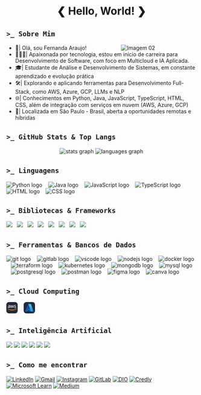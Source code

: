 <h1 align="center"> ❮ Hello, World! ❯ </h1>

## `>_ Sobre Mim`

<div>
  <img src="Img/img02.jpg" alt="Imagem 02" width="200" align="right" />
  <ul>
    <li>👋| Olá, sou Fernanda Araujo!</li>
    <li>👩🏻‍💻| Apaixonada por tecnologia, estou em início de carreira para Desenvolvimento de Software, com foco em Multicloud e IA Aplicada.</li>
    <li>🎓| Estudante de Análise e Desenvolvimento de Sistemas, em constante aprendizado e evolução prática</li>
    <li>🛠️| Explorando e aplicando ferramentas para Desenvolvimento Full-Stack, como AWS, Azure, GCP, LLMs e NLP</li>
    <li>🌐| Conhecimentos em Python, Java, JavaScript, TypeScript, HTML, CSS, além de integração com serviços em nuvem (AWS, Azure, GCP)</li>
    <li>📍| Localizada em São Paulo - Brasil, aberta a oportunidades remotas e híbridas</li>
  </ul>
</div>

## `>_ GitHub Stats & Top Langs`

<div align="center">
  <img src="https://github-readme-stats.vercel.app/api?username=AraujoTech1&hide_title=false&hide_rank=false&show_icons=true&include_all_commits=true&count_private=true&disable_animations=false&theme=midnight-purple&locale=en&hide_border=false&order=1&custom_title=GitHub%20Stats" height="150" alt="stats graph" />
  <img src="https://github-readme-stats.vercel.app/api/top-langs?username=AraujoTech1&locale=en&hide_title=false&layout=compact&card_width=320&langs_count=5&theme=midnight-purple&hide_border=false&order=2" height="150" alt="languages graph" />
</div>

## `>_ Linguagens`  

<p align="left">
  <img src="https://cdn.jsdelivr.net/gh/devicons/devicon/icons/python/python-original.svg" height="30" alt="Python logo" />
  &nbsp;&nbsp;
  <img src="https://cdn.jsdelivr.net/gh/devicons/devicon/icons/java/java-original.svg" height="30" alt="Java logo" />
  &nbsp;&nbsp;
  <img src="https://cdn.jsdelivr.net/gh/devicons/devicon/icons/javascript/javascript-original.svg" height="30" alt="JavaScript logo" />
  &nbsp;&nbsp;
  <img src="https://cdn.jsdelivr.net/gh/devicons/devicon/icons/typescript/typescript-original.svg" height="30" alt="TypeScript logo" />
  &nbsp;&nbsp;
  <img src="https://cdn.jsdelivr.net/gh/devicons/devicon/icons/html5/html5-original.svg" height="30" alt="HTML logo" />
  &nbsp;&nbsp;
  <img src="https://cdn.jsdelivr.net/gh/devicons/devicon/icons/css3/css3-original.svg" height="30" alt="CSS logo" />
</p>

## `>_ Bibliotecas & Frameworks`

<p align="left">
  <img src="https://img.shields.io/badge/-Angular-DD0031?style=flat&logo=angular&logoColor=white" />
  &nbsp;
  <img src="https://img.shields.io/badge/-React-20232A?style=flat&logo=react&logoColor=61DAFB" />
  &nbsp;
  <img src="https://img.shields.io/badge/-Vue-35495E?style=flat&logo=vue.js&logoColor=4FC08D" />
  &nbsp;
  <img src="https://img.shields.io/badge/-TensorFlow-FF6F00?style=flat&logo=tensorflow&logoColor=white" />
  &nbsp;
  <img src="https://img.shields.io/badge/-Bootstrap-563D7C?style=flat&logo=bootstrap&logoColor=white" />
  &nbsp;
  <img src="https://img.shields.io/badge/-Vite-646CFF?style=flat&logo=vite&logoColor=white" />
  &nbsp;
  <img src="https://img.shields.io/badge/-Sass-CC6699?style=flat&logo=sass&logoColor=white" />
  &nbsp;
  <img src="https://img.shields.io/badge/-Tailwind-06B6D4?style=flat&logo=tailwindcss&logoColor=white" />
</p>

## `>_ Ferramentas & Bancos de Dados`

<p align="left">
  <img src="https://cdn.jsdelivr.net/gh/devicons/devicon/icons/git/git-original.svg" height="30" alt="git logo" />
  &nbsp;&nbsp;
  <img src="https://cdn.jsdelivr.net/gh/devicons/devicon/icons/gitlab/gitlab-original.svg" height="30" alt="gitlab logo" />
  &nbsp;&nbsp;
  <img src="https://cdn.jsdelivr.net/gh/devicons/devicon/icons/vscode/vscode-original.svg" height="30" alt="vscode logo" />
  &nbsp;&nbsp;
  <img src="https://cdn.jsdelivr.net/gh/devicons/devicon/icons/nodejs/nodejs-original.svg" height="30" alt="nodejs logo" />
  &nbsp;&nbsp;
  <img src="https://cdn.jsdelivr.net/gh/devicons/devicon/icons/docker/docker-original.svg" height="30" alt="docker logo" />
  &nbsp;&nbsp;
  <img src="https://cdn.jsdelivr.net/gh/devicons/devicon/icons/terraform/terraform-original.svg" height="30" alt="terraform logo" />
  &nbsp;&nbsp;
  <img src="https://cdn.simpleicons.org/kubernetes/326CE5" height="30" alt="kubernetes logo" />
  &nbsp;&nbsp;
  <img src="https://cdn.jsdelivr.net/gh/devicons/devicon/icons/mongodb/mongodb-original.svg" height="30" alt="mongodb logo" />
  &nbsp;&nbsp;
  <img src="https://cdn.jsdelivr.net/gh/devicons/devicon/icons/mysql/mysql-original.svg" height="30" alt="mysql logo" />
  &nbsp;&nbsp;
  <img src="https://cdn.jsdelivr.net/gh/devicons/devicon/icons/postgresql/postgresql-original.svg" height="30" alt="postgresql logo" />
  &nbsp;&nbsp;
  <img src="https://cdn.simpleicons.org/postman/FF6C37" height="30" alt="postman logo" />
  &nbsp;&nbsp;
  <img src="https://cdn.simpleicons.org/figma/F24E1E" height="30" alt="figma logo" />
  &nbsp;&nbsp;
  <img src="https://cdn.simpleicons.org/canva/00C4CC" height="30" alt="canva logo" />
</p>

## `>_ Cloud Computing`

<p align="left">
  <img src="https://raw.githubusercontent.com/tandpfun/skill-icons/main/icons/AWS-Dark.svg" height="30" alt="AWS logo" />
  &nbsp;&nbsp;
  <img src="https://raw.githubusercontent.com/tandpfun/skill-icons/main/icons/Azure-Dark.svg" height="30" alt="Azure logo" />
  &nbsp;&nbsp;
</p>

## `>_ Inteligência Artificial`
<div align="left">
  <img src="https://img.shields.io/badge/IoT-ff91a4?style=for-the-badge&logo=internetofthings&logoColor=white" />
  <img src="https://img.shields.io/badge/Natural%20Language%20Processing-ff91a4?style=for-the-badge&logo=openai&logoColor=white" />
  <img src="https://img.shields.io/badge/Large%20Language%20Models-ff91a4?style=for-the-badge&logo=openai&logoColor=white" />
  <img src="https://img.shields.io/badge/n8n%20Workflow%20Automation-ff91a4?style=for-the-badge&logo=n8n&logoColor=white" />
  <img src="https://img.shields.io/badge/CrewAI%20Multi%20Agent-ff91a4?style=for-the-badge&logo=ai&logoColor=white" />
  <img src="https://img.shields.io/badge/Reconhecimento%20Facial-ff91a4?style=for-the-badge&logo=opencv&logoColor=white" />
</div>

## `>_ Como me encontrar`

[![LinkedIn](https://img.shields.io/badge/LinkedIn-4c1d95?style=for-the-badge&logo=linkedin&logoColor=white)](https://www.linkedin.com/in/fernanda-araujo-dev/)
[![Gmail](https://img.shields.io/badge/Gmail-4c1d95?style=for-the-badge&logo=gmail&logoColor=white)](mailto:xfernandaaraujo@gmail.com)
[![Instagram](https://img.shields.io/badge/Instagram-4c1d95?style=for-the-badge&logo=instagram&logoColor=white)](https://www.instagram.com/AraujoTech1)
[![GitLab](https://img.shields.io/badge/GitLab-4c1d95?style=for-the-badge&logo=gitlab&logoColor=white)](https://gitlab.com/xfernandaaraujo)
[![DIO](https://img.shields.io/badge/DIO-4c1d95?style=for-the-badge&logo=codeforces&logoColor=white)](https://www.dio.me/users/xfernandaaraujo)
[![Credly](https://img.shields.io/badge/Credly-4c1d95?style=for-the-badge&logo=acclaim&logoColor=white)](https://www.credly.com/users/fernandaaraujo1)
[![Microsoft Learn](https://img.shields.io/badge/Microsoft_Learn-4c1d95?style=for-the-badge&logo=microsoft&logoColor=white)](https://learn.microsoft.com/en-us/users/fernandaaraujo-0696/?tab=credentials-tab)
[![Medium](https://img.shields.io/badge/Medium-4c1d95?style=for-the-badge&logo=medium&logoColor=white)](https://medium.com/@nandaaraujo)

